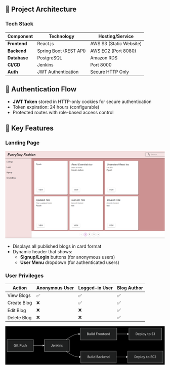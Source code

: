 ## 🚀 Project Architecture

### Tech Stack
| Component       | Technology                          | Hosting/Service         |
|-----------------|-------------------------------------|-------------------------|
| **Frontend**    | React.js                            | AWS S3 (Static Website) |
| **Backend**     | Spring Boot (REST API)              | AWS EC2 (Port 8080)     |
| **Database**    | PostgreSQL                          | Amazon RDS              |
| **CI/CD**       | Jenkins                             | Port 8000               |
| **Auth**        | JWT Authentication                  | Secure HTTP Only        |

## 🔐 Authentication Flow
- **JWT Token** stored in HTTP-only cookies for secure authentication
- Token expiration: 24 hours (configurable)
- Protected routes with role-based access control

## 🌟 Key Features
### Landing Page
![Landing Page Preview](./images/LandingPage.png)
- Displays all published blogs in card format
- Dynamic header that shows:
  - **Signup/Login** buttons (for anonymous users)
  - **User Menu** dropdown (for authenticated users)

### User Privileges
| Action              | Anonymous User | Logged-in User | Blog Author |
|---------------------|----------------|----------------|-------------|
| View Blogs          | ✅             | ✅             | ✅          |
| Create Blog         | ❌             | ✅             | ✅          |
| Edit Blog           | ❌             | ❌             | ✅          |
| Delete Blog         | ❌             | ❌             | ✅          |

![Pipeline](./images/Pipeline.png)



